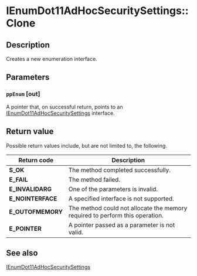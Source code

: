# IEnumDot11AdHocSecuritySettings::Clone

## Description

Creates a new enumeration interface.

## Parameters

### `ppEnum` [out]

A pointer that, on successful return, points to an [IEnumDot11AdHocSecuritySettings](https://learn.microsoft.com/windows/desktop/api/adhoc/nn-adhoc-ienumdot11adhocsecuritysettings) interface.

## Return value

Possible return values include, but are not limited to, the following.

| Return code | Description |
| --- | --- |
| **S_OK** | The method completed successfully. |
| **E_FAIL** | The method failed. |
| **E_INVALIDARG** | One of the parameters is invalid. |
| **E_NOINTERFACE** | A specified interface is not supported. |
| **E_OUTOFMEMORY** | The method could not allocate the memory required to perform this operation. |
| **E_POINTER** | A pointer passed as a parameter is not valid. |

## See also

[IEnumDot11AdHocSecuritySettings](https://learn.microsoft.com/windows/desktop/api/adhoc/nn-adhoc-ienumdot11adhocsecuritysettings)